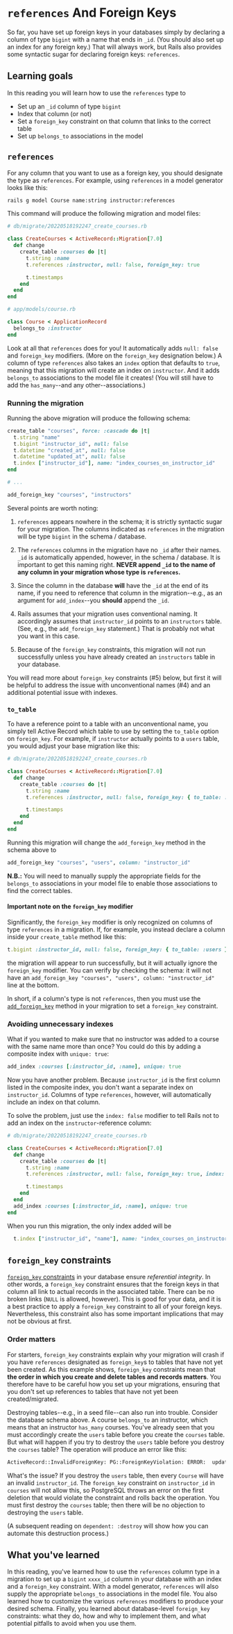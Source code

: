 # `references` And Foreign Keys

So far, you have set up foreign keys in your databases simply by declaring a
column of type `bigint` with a name that ends in `_id`. (You should also set up
an index for any foreign key.) That will always work, but Rails also provides
some syntactic sugar for declaring foreign keys: `references`.

## Learning goals

In this reading you will learn how to use the `references` type to

* Set up an `_id` column of type `bigint`
* Index that column (or not)
* Set a `foreign_key` constraint on that column that links to the correct table
* Set up `belongs_to` associations in the model

## `references`

For any column that you want to use as a foreign key, you should designate the
type as `references`. For example, using `references` in a model generator looks
like this:

```sh
rails g model Course name:string instructor:references
```

This command will produce the following migration and model files:

```rb
# db/migrate/20220518192247_create_courses.rb

class CreateCourses < ActiveRecord::Migration[7.0]
  def change
    create_table :courses do |t|
      t.string :name
      t.references :instructor, null: false, foreign_key: true

      t.timestamps
    end
  end
end
```

```rb
# app/models/course.rb

class Course < ApplicationRecord
  belongs_to :instructor
end
```

Look at all that `references` does for you! It automatically adds `null: false`
and `foreign_key` modifiers. (More on the `foreign_key` designation below.) A
column of type `references` also takes an `index` option that defaults to
`true`, meaning that this migration will create an index on `instructor`. And it
adds `belongs_to` associations to the model file it creates! (You will still
have to add the `has_many`--and any other--associations.)

### Running the migration

Running the above migration will produce the following schema:

```rb
create_table "courses", force: :cascade do |t|
  t.string "name"
  t.bigint "instructor_id", null: false
  t.datetime "created_at", null: false
  t.datetime "updated_at", null: false
  t.index ["instructor_id"], name: "index_courses_on_instructor_id"
end

# ...

add_foreign_key "courses", "instructors"
```

Several points are worth noting:

1. `references` appears nowhere in the schema; it is strictly syntactic sugar
   for your migration. The columns indicated as `references` in the migration
   will be type `bigint` in the schema / database.

2. The `references` columns in the migration have no `_id` after their names.
   `_id` is automatically appended, however, in the schema / database. It is
   important to get this naming right. **NEVER append `_id` to the name of any
   column in your migration whose type is `references`.**

3. Since the column in the database **will** have the `_id` at the end of its
   name, if you need to reference that column in the migration--e.g., as an
   argument for `add_index`--you **should** append the `_id`.

4. Rails assumes that your migration uses conventional naming. It accordingly
   assumes that `instructor_id` points to an `instructors` table. (See, e.g.,
   the `add_foreign_key` statement.) That is probably not what you want in this
   case.

5. Because of the `foreign_key` constraints, this migration will not run
   successfully unless you have already created an `instructors` table in your
   database.

You will read more about `foreign_key` constraints (#5) below, but first it will
be helpful to address the issue with unconventional names (#4) and an additional
potential issue with indexes.

### `to_table`

To have a reference point to a table with an unconventional name, you simply
tell Active Record which table to use by setting the `to_table` option on
`foreign_key`. For example, if `instructor` actually points to a `users` table,
you would adjust your base migration like this:

```rb
# db/migrate/20220518192247_create_courses.rb

class CreateCourses < ActiveRecord::Migration[7.0]
  def change
    create_table :courses do |t|
      t.string :name
      t.references :instructor, null: false, foreign_key: { to_table: :users }

      t.timestamps
    end
  end
end
```

Running this migration will change the `add_foreign_key` method in the schema
above to

```rb
add_foreign_key "courses", "users", column: "instructor_id"
```

**N.B.:** You will need to manually supply the appropriate fields for the
`belongs_to` associations in your model file to enable those associations
to find the correct tables.

#### Important note on the `foreign_key` modifier

Significantly, the `foreign_key` modifier is only recognized on columns of type
`references` in a migration. If, for example, you instead declare a column
inside your `create_table` method like this:

```rb
t.bigint :instructor_id, null: false, foreign_key: { to_table: :users }
```

the migration will appear to run successfully, but it will actually ignore the
`foreign_key` modifier. You can verify by checking the schema: it will not have
an `add_foreign_key "courses", "users", column: "instructor_id"` line at the
bottom.

In short, if a column's type is not `references`, then you must use the
[`add_foreign_key`] method in your migration to set a `foreign_key` constraint.

### Avoiding unnecessary indexes

What if you wanted to make sure that no instructor was added to a course with
the same name more than once? You could do this by adding a composite index with
`unique: true`:

```rb
add_index :courses [:instructor_id, :name], unique: true
```

Now you have another problem. Because `instructor_id` is the first column listed
in the composite index, you don't want a separate index on `instructor_id`.
Columns of type `references`, however, will automatically include an index on
that column.

To solve the problem, just use the `index: false` modifier to tell Rails not to
add an index on the `instructor`-reference column:

```rb
# db/migrate/20220518192247_create_courses.rb

class CreateCourses < ActiveRecord::Migration[7.0]
  def change
    create_table :courses do |t|
      t.string :name
      t.references :instructor, null: false, foreign_key: true, index: false

      t.timestamps
    end
  end
  add_index :courses [:instructor_id, :name], unique: true
end
```

When you run this migration, the only index added will be

```rb
  t.index ["instructor_id", "name"], name: "index_courses_on_instructor_id_and_name", unique: true
```

## `foreign_key` constraints

[`foreign_key` constraints] in your database ensure _referential integrity_. In
other words, a `foreign_key` constraint ensures that the foreign keys in that
column all link to actual records in the associated table. There can be no
broken links (`NULL` is allowed, however). This is good for your data, and it is
a best practice to apply a `foreign_key` constraint to all of your foreign keys.
Nevertheless, this constraint also has some important implications that may not
be obvious at first.

### Order matters

For starters, `foreign_key` constraints explain why your migration will crash if
you have `references` designated as `foreign_key`s to tables that have not yet
been created. As this example shows, `foreign_key` constraints mean that **the
order in which you create and delete tables and records matters**. You therefore
have to be careful how you set up your migrations, ensuring that you don't set
up references to tables that have not yet been created/migrated.

Destroying tables--e.g., in a seed file--can also run into trouble. Consider the
database schema above. A course `belongs_to` an instructor, which means that an
instructor `has_many` courses. You've already seen that you must accordingly
create the `users` table before you create the `courses` table. But what will
happen if you try to destroy the `users` table before you destroy the `courses`
table? The operation will produce an error like this:

```sh
ActiveRecord::InvalidForeignKey: PG::ForeignKeyViolation: ERROR:  update or delete on table "users" violates foreign key constraint "fk_rails_69fe0cadf9" on table "courses"
```

What's the issue? If you destroy the `users` table, then every `Course` will
have an invalid `instructor_id`. The `foreign_key` constraint on `instructor_id`
in `courses` will not allow this, so PostgreSQL throws an error on the first
deletion that would violate the constraint and rolls back the operation. You
must first destroy the `courses` table; then there will be no objection to
destroying the `users` table.

(A subsequent reading on `dependent: :destroy` will show how you can
automate this destruction process.)

## What you've learned

In this reading, you've learned how to use the `references` column type in a
migration to set up a `bigint` `xxxx_id` column in your database with an index
and a `foreign_key` constraint. With a model generator, `references` will also
supply the appropriate `belongs_to` associations in the model file. You also
learned how to customize the various `references` modifiers to produce your
desired schema. Finally, you learned about database-level `foreign_key`
constraints: what they do, how and why to implement them, and what potential
pitfalls to avoid when you use them.

[`add_foreign_key`]: https://api.rubyonrails.org/classes/ActiveRecord/ConnectionAdapters/SchemaStatements.html#method-i-add_foreign_key
[`foreign_key` constraints]: https://guides.rubyonrails.org/active_record_migrations.html#foreign-keys
